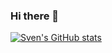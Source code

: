 ### Hi there 👋

[![Sven's GitHub stats](https://github-readme-stats.vercel.app/api?username=bergsv&show_icons=true&count_private=true)](https:/github.com/bergsv)

<!--
**bergsv/bergsv** is a ✨ _special_ ✨ repository because its `README.md` (this file) appears on your GitHub profile.




Here are some ideas to get you started:

- 🔭 I’m currently working on ...
- 🌱 I’m currently learning ...
- 👯 I’m looking to collaborate on ...
- 🤔 I’m looking for help with ...
- 💬 Ask me about ...
- 📫 How to reach me: ...
- 😄 Pronouns: ...
- ⚡ Fun fact: ...
-->
